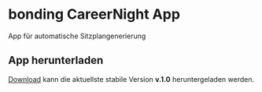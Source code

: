 
# bonding CareerNight App
App für automatische Sitzplangenerierung

## App herunterladen

<!-- Place this tag where you want the button to render. -->
<a class="github-button" href="https://github.com/ndezelak/bonding_CN_app/archive/gh-pages.zip" data-show_count="true" data-icon="octicon-cloud-download" aria-label="Hier">Download</a> kann die aktuellste stabile Version **v.1.0** heruntergeladen werden. 




